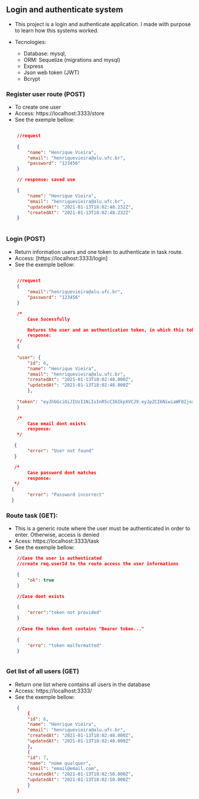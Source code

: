 ## Login and authenticate system

- This project is a login and authenticate application. I made with purpose to learn how this systems worked.

- Tecnologies:
    - Database: mysql,
    - ORM: Sequelize (migrations and mysql)
    - Express
    - Json web token (JWT)
    - Bcrypt

### Register user route (POST)
- To create one user
- Access: https://localhost:3333/store 
- See the exemple bellow:

```json

    //request
    
    {
        "name": "Henrique Vieira",
        "email": "henriquevieira@alu.ufc.br",
        "password": "123456"
    }

    // response: saved use

    {
        "name": "Henrique Vieira",
        "email": "henriquevieira@alu.ufc.br",
        "updatedAt": "2021-01-13T18:02:48.232Z",
        "createdAt": "2021-01-13T18:02:48.232Z"
    }
    
```

### Login (POST)
- Return information users and one token to authenticate in task route.
- Access: [https://localhost:3333/login]
- See the exemple bellow:

```json
    
    //request
    {
        "email":"henriquevieira@alu.ufc.br",
        "password": "123456"
    }

    /*
        Case Sucessfully

        Returns the user and an authentication token, in which this token will be used to validate that the user is authenticated on other routes
        response:
    */
    {
        
    "user": {
        "id": 6,
        "name": "Henrique Vieira",
        "email": "henriquevieira@alu.ufc.br",
        "createdAt": "2021-01-13T18:02:48.000Z",
        "updatedAt": "2021-01-13T18:02:48.000Z"
        },
    
    "token": "eyJhbGciOiJIUzI1NiIsInR5cCI6IkpXVCJ9.eyJpZCI6NiwiaWF0IjoxNjEwNTYyNTg4fQ.tg4PlnqhpSFZuCK0USB1QdN2eTVFvTzoTwwpLZj09ac"
    }

    /*
        Case email dont exists
        response:
    */

   {
        "error": "User not found"
   }

   /*
        Case password dont matches
        response:
   */
  {
        "error": "Password incorrect"
  }

```

### Route task (GET):
- This is a generic route where the user must be authenticated in order to enter. Otherwise, access is denied
- Acess: https://localhost:3333/task
- See the exemple bellow:

```json
    //Case the user is authenticated 
    //create req.userId to the route access the user informations

    {
        "ok": true
    }

    //Case dont exists

    {
        "error":"token not provided"
    }

    //Case the token dont contains "Bearer token..."
    
    {
        "erro": "token malformatted"
    }



```

### Get list of all users (GET)
- Return one list where contains all users in the database
- Access: https://localhost:3333/
- See the exemple bellow: 

```json
    {
        {
        "id": 6,
        "name": "Henrique Vieira",
        "email": "henriquevieira@alu.ufc.br",
        "createdAt": "2021-01-13T18:02:48.000Z",
        "updatedAt": "2021-01-13T18:02:48.000Z"
        },
        {
        "id": 7,
        "name": "nome qualquer",
        "email": "email@email.com",
        "createdAt": "2021-01-13T18:02:50.000Z",
        "updatedAt": "2021-01-13T18:02:50.000Z"
        }
    }
```

